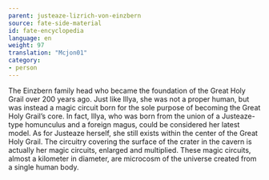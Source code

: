 ```yaml
---
parent: justeaze-lizrich-von-einzbern
source: fate-side-material
id: fate-encyclopedia
language: en
weight: 97
translation: "Mcjon01"
category:
- person
---
```


The Einzbern family head who became the foundation of the Great Holy Grail over 200 years ago.
Just like Illya, she was not a proper human, but was instead a magic circuit born for the sole purpose of becoming the Great Holy Grail’s core.
In fact, Illya, who was born from the union of a Justeaze-type homunculus and a foreign magus, could be considered her latest model.
As for Justeaze herself, she still exists within the center of the Great Holy Grail. The circuitry covering the surface of the crater in the cavern is actually her magic circuits, enlarged and multiplied.
These magic circuits, almost a kilometer in diameter, are microcosm of the universe created from a single human body.
